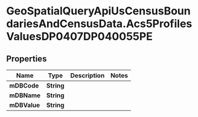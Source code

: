 # GeoSpatialQueryApiUsCensusBoundariesAndCensusData.Acs5ProfilesValuesDP0407DP040055PE

## Properties

Name | Type | Description | Notes
------------ | ------------- | ------------- | -------------
**mDBCode** | **String** |  | 
**mDBName** | **String** |  | 
**mDBValue** | **String** |  | 



